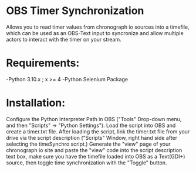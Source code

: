 # OBS Timer Synchronization
 Allows you to read timer values from chronograph io sources into a timefile, which can be used as an OBS-Text input to syncronize and allow multiple actors to interact with the timer on your stream.
 
# Requirements:
-Python 3.10.x ; x >= 4
-Python Selenium Package

# Installation:
Configure the Python Interpreter Path in OBS ("Tools" Drop-down menu, and then "Scripts" -> "Python Settings"). Load the script into OBS and create a timer.txt file. After loading the script, link the timer.txt file from your drive via the script description ("Scripts" Window, right hand side after selecting the timeSynchro script.) Generate the "view" page of your chronograph io site and paste the "view" code into the script description text box, make sure you have the timefile loaded into OBS as a Text(GDI+) source, then toggle time synchronization with the "Toggle" button.
